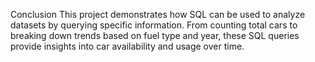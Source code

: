 Conclusion
This project demonstrates how SQL can be used to analyze datasets by querying specific information. From counting total cars to breaking down trends based on fuel type and year, these SQL queries provide insights into car availability and usage over time.

